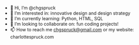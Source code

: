 - 👋 Hi, I’m @chgspruck
- 👀 I’m interested in: innovative design and design strategy
- 🌱 I’m currently learning: Python, HTML, SQL
- 💞️ I’m looking to collaborate on: fun coding projects!
- 📫 How to reach me chgspruck@gmail.com or my website: charlottespruck.com

<!---
chgspruck/chgspruck is a ✨ special ✨ repository because its `README.md` (this file) appears on your GitHub profile.
You can click the Preview link to take a look at your changes.
--->
